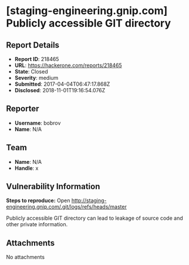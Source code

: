 # [staging-engineering.gnip.com] Publicly accessible GIT directory

## Report Details
- **Report ID**: 218465
- **URL**: https://hackerone.com/reports/218465
- **State**: Closed
- **Severity**: medium
- **Submitted**: 2017-04-04T06:47:17.868Z
- **Disclosed**: 2018-11-01T19:16:54.076Z

## Reporter
- **Username**: bobrov
- **Name**: N/A

## Team
- **Name**: N/A
- **Handle**: x

## Vulnerability Information
**Steps to reproduce:**
Open http://staging-engineering.gnip.com/.git/logs/refs/heads/master

Publicly accessible GIT directory сan lead to leakage of source code and other private information.

## Attachments
No attachments
